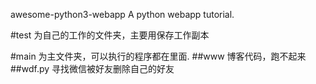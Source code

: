 awesome-python3-webapp
A python webapp tutorial.


#test 为自己的工作的文件夹，主要用保存工作副本

#main 为主文件夹，可以执行的程序都在里面.
    ##www 博客代码，跑不起来
    ##wdf.py 寻找微信被好友删除自己的好友
